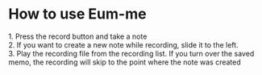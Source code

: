 <h1>How to use Eum-me</h1>
1. Press the record button and take a note </br>
2. If you want to create a new note while recording, slide it to the left.</br>
3. Play the recording file from the recording list. If you turn over the saved memo, 
   the recording will skip to the point where the note was created 
